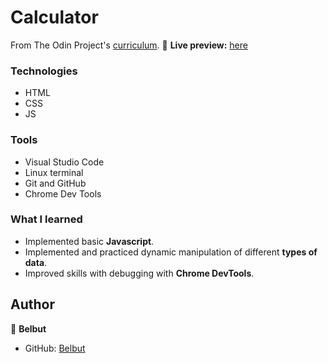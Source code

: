 # Calculator

From The Odin Project's [curriculum](https://www.theodinproject.com/lessons/foundations-calculator).
🔗 **Live preview:** [here](https://belbut.github.io/calculator/)


### Technologies

* HTML
* CSS
* JS

### Tools

* Visual Studio Code
* Linux terminal
* Git and GitHub
* Chrome Dev Tools

### What I learned

* Implemented basic **Javascript**.
* Implemented and practiced dynamic manipulation of different **types of data**.
* Improved skills with debugging with **Chrome DevTools**.

## Author

👤 **Belbut**
* GitHub: [Belbut](https://github.com/belbut)
